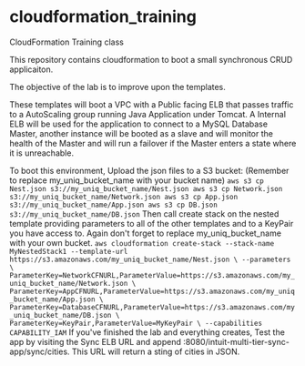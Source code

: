 cloudformation_training
=======================

CloudFormation Training class

This repository contains cloudformation to boot a small synchronous CRUD applicaiton.  

The objective of the lab is to improve upon the templates. 

These templates will boot a VPC with a Public facing ELB that passes traffic to a AutoScaling group running Java Application under Tomcat. 
A Internal ELB will be used for the application to connect to a MySQL Database Master, another instance will be booted as a slave and will monitor the health of the Master and will run a failover if the Master enters a state where it is unreachable.


To boot this environment, Upload the json files to a S3 bucket:  (Remember to replace my_uniq_bucket_name with your bucket name)
`
aws s3 cp Nest.json s3://my_uniq_bucket_name/Nest.json
aws s3 cp Network.json s3://my_uniq_bucket_name/Network.json
aws s3 cp App.json s3://my_uniq_bucket_name/App.json
aws s3 cp DB.json s3://my_uniq_bucket_name/DB.json
`
Then call create stack on the nested template providing parameters to all of the other templates and to a KeyPair you have access to. 
Again don't forget to replace my_uniq_bucket_name with your own bucket.
`
aws cloudformation create-stack --stack-name MyNestedStack1 --template-url https://s3.amazonaws.com/my_uniq_bucket_name/Nest.json \
--parameters \ 
ParameterKey=NetworkCFNURL,ParameterValue=https://s3.amazonaws.com/my_uniq_bucket_name/Network.json \ 
ParameterKey=AppCFNURL,ParameterValue=https://s3.amazonaws.com/my_uniq_bucket_name/App.json \ 
ParameterKey=DatabaseCFNURL,ParameterValue=https://s3.amazonaws.com/my_uniq_bucket_name/DB.json \
ParameterKey=KeyPair,ParameterValue=MyKeyPair \
--capabilities CAPABILITY_IAM
`
If you've finished the lab and everything creates, Test the app by visiting the Sync ELB URL and append :8080/intuit-multi-tier-sync-app/sync/cities. 
This URL will return a sting of cities in JSON.
